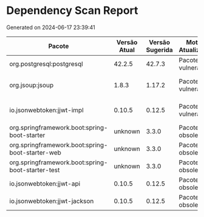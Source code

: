 # Dependency Scan Report

Generated on 2024-06-17 23:39:41

| Pacote | Versão Atual | Versão Sugerida | Motivo Atualização | CVE | Severidade | Status |
|--------|---------------|-----------------|--------------------|-----|------------|--------|
| org.postgresql:postgresql | 42.2.5 | 42.7.3 | Pacote vulnerável | N/A | CRITICAL | Vulnerável |
| org.jsoup:jsoup | 1.8.3 | 1.17.2 | Pacote vulnerável | CVE-2021-37714 | HIGH | Vulnerável |
| io.jsonwebtoken:jjwt-impl | 0.10.5 | 0.12.5 | Pacote vulnerável | CVE-2024-31033 | MODERATE | Vulnerável |
| org.springframework.boot:spring-boot-starter | unknown | 3.3.0 | Pacote obsoleto | N/A | N/A | Upgrade |
| org.springframework.boot:spring-boot-starter-web | unknown | 3.3.0 | Pacote obsoleto | N/A | N/A | Upgrade |
| org.springframework.boot:spring-boot-starter-test | unknown | 3.3.0 | Pacote obsoleto | N/A | N/A | Upgrade |
| io.jsonwebtoken:jjwt-api | 0.10.5 | 0.12.5 | Pacote obsoleto | N/A | N/A | Upgrade |
| io.jsonwebtoken:jjwt-jackson | 0.10.5 | 0.12.5 | Pacote obsoleto | N/A | N/A | Upgrade |
